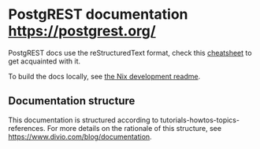 # PostgREST documentation https://postgrest.org/

PostgREST docs use the reStructuredText format, check this [cheatsheet](https://github.com/ralsina/rst-cheatsheet/blob/master/rst-cheatsheet.rst) to get acquainted with it.

To build the docs locally, see [the Nix development readme](/nix/README.md#documentation). 

## Documentation structure

This documentation is structured according to tutorials-howtos-topics-references. For more details on the rationale of this structure, 
see https://www.divio.com/blog/documentation.
